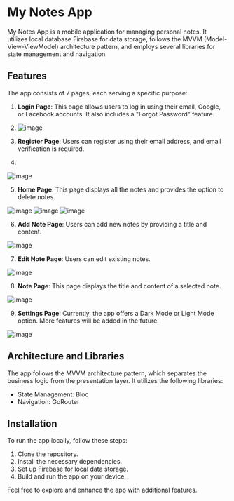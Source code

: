 # My Notes App

My Notes App is a mobile application for managing personal notes. It utilizes local database Firebase for data storage, follows the MVVM (Model-View-ViewModel) architecture pattern, and employs several libraries for state management and navigation.

## Features

The app consists of 7 pages, each serving a specific purpose:

1. **Login Page**: This page allows users to log in using their email, Google, or Facebook accounts. It also includes a "Forgot Password" feature.
2. 
   ![image](https://github.com/MinaVictor1/Notes-App/assets/107629210/d1db8112-90b8-442f-b921-4adbf401352a)


3. **Register Page**: Users can register using their email address, and email verification is required.
4. 
![image](https://github.com/MinaVictor1/Notes-App/assets/107629210/8059a77c-85df-4e9b-8d1b-8e383febe012)

5. **Home Page**: This page displays all the notes and provides the option to delete notes.

![image](https://github.com/MinaVictor1/Notes-App/assets/107629210/03d6b819-ccf3-4385-acc3-22a88b3e235b)
![image](https://github.com/MinaVictor1/Notes-App/assets/107629210/dbe1751f-4472-43be-b888-fd59e5dff020)
![image](https://github.com/MinaVictor1/Notes-App/assets/107629210/a782b0e2-7ee0-4dd4-b41d-07ef72eb2160)

6. **Add Note Page**: Users can add new notes by providing a title and content.

![image](https://github.com/MinaVictor1/Notes-App/assets/107629210/635f9778-3d22-4b83-844f-857763b7cc57)

7. **Edit Note Page**: Users can edit existing notes.

![image](https://github.com/MinaVictor1/Notes-App/assets/107629210/b3bf3c55-dbb5-4a3b-80cd-f06cfe4eef22)

8. **Note Page**: This page displays the title and content of a selected note.

![image](https://github.com/MinaVictor1/Notes-App/assets/107629210/e878202e-9963-4a4e-add7-fbe13b655c21)

9. **Settings Page**: Currently, the app offers a Dark Mode or Light Mode option. More features will be added in the future.

![image](https://github.com/MinaVictor1/Notes-App/assets/107629210/60bda2d9-1ebf-4e78-a8e7-8201966833a5)

## Architecture and Libraries

The app follows the MVVM architecture pattern, which separates the business logic from the presentation layer. It utilizes the following libraries:

- State Management: Bloc
- Navigation: GoRouter

## Installation

To run the app locally, follow these steps:
1. Clone the repository.
2. Install the necessary dependencies.
3. Set up Firebase for local data storage.
4. Build and run the app on your device.

Feel free to explore and enhance the app with additional features.
